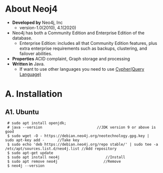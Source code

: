 # About Neoj4
- **Developed by** Neo4j, Inc
  - version-1.0(2010), 4.1(2020)
- Neo4j has both a Community Edition and Enterprise Edition of the database.
  - Enterprise Edition: includes all that Community Edition features, plus extra enterprise requirements such as backups, clustering, and failover abilities.
- **Properties** ACID complaint, Graph storage and processing
- **Written in** Java. 
  - If want to use other languages you need to use [Cypher(Query Language)](https://en.wikipedia.org/wiki/Cypher_(query_language))

# A. Installation
## A1. Ubuntu
```
 # sudo apt install openjdk;
 # java --version                         //JDK version 9 or above is good
 $ sudo wget -O - https://debian.neo4j.org/neotechnology.gpg.key | sudo apt-key add -      //Take key
 $ sudo echo 'deb https://debian.neo4j.org/repo stable/' | sudo tee -a /etc/apt/sources.list.d/neo4j.list //Add repository
 $ sudo apt-get update
 $ sudo apt install neo4j                     //Install
 $ sudo apt remove neo4j                     //Remove
 $ neo4j --version
``` 
